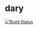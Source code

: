 # dary
[![Build Status](https://travis-ci.com/ng3rdstmadgke/dary.svg?branch=master)](https://travis-ci.com/ng3rdstmadgke/dary)
